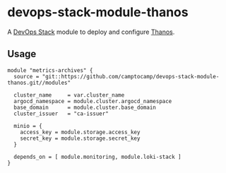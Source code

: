 # devops-stack-module-thanos

A [DevOps Stack](https://devops-stack.io) module to deploy and configure [Thanos](https://thanos.io).


## Usage

```hcl
module "metrics-archives" {
  source = "git::https://github.com/camptocamp/devops-stack-module-thanos.git//modules"

  cluster_name     = var.cluster_name
  argocd_namespace = module.cluster.argocd_namespace
  base_domain      = module.cluster.base_domain
  cluster_issuer   = "ca-issuer"

  minio = {
    access_key = module.storage.access_key
    secret_key = module.storage.secret_key
  }

  depends_on = [ module.monitoring, module.loki-stack ]
}
```
